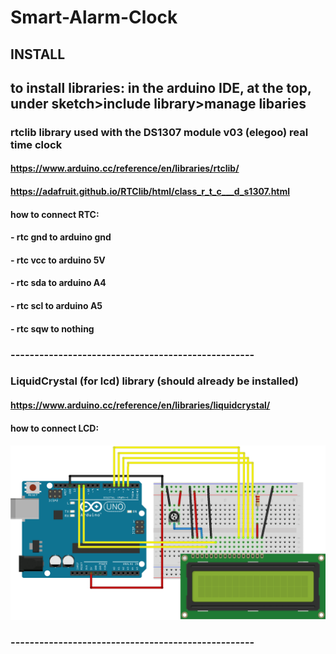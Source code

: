 # Smart-Alarm-Clock



## INSTALL
## to install libraries: in the arduino IDE, at the top, under sketch>include library>manage libaries
### rtclib library used with the DS1307 module v03 (elegoo) real time clock
#### https://www.arduino.cc/reference/en/libraries/rtclib/
#### https://adafruit.github.io/RTClib/html/class_r_t_c___d_s1307.html 
#### how to connect RTC:
#### - rtc gnd to arduino gnd
#### - rtc vcc to arduino 5V
#### - rtc sda to arduino A4
#### - rtc scl to arduino A5
#### - rtc sqw to nothing
### ---------------------------------------------------
### LiquidCrystal (for lcd) library (should already be installed)
#### https://www.arduino.cc/reference/en/libraries/liquidcrystal/ 
#### how to connect LCD:
#### ![alt text](https://github.com/jsteyn135/Smart-Alarm-Clock/blob/30fca93536255daa57ff5a93cc77974508efa352/imgs/LCD_Base_bb_Fritz.png)
### ---------------------------------------------------
